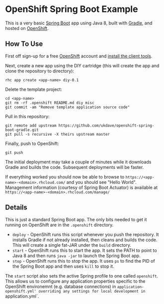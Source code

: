 # OpenShift Spring Boot Example
This is a very basic [Spring Boot](http://projects.spring.io/spring-boot/) app using Java 8, built with [Gradle](http://gradle.org/), and hosted on [OpenShift](https://www.openshift.com/).


## How To Use

First off sign-up for a free [OpenShift](https://www.openshift.com/) account and [install the client tools](https://developers.openshift.com/managing-your-applications/client-tools.html).

Next, create a new app using the DIY cartridge (this will create the app and clone the repository to *<app-name>* directory):

    rhc app create <app-name> diy-0.1

Delete the template project:

    cd <app-name>
    git rm -rf .openshift README.md diy misc
    git commit -am "Remove template application source code"

Pull in this repository:

    git remote add upstream https://github.com/ukdave/openshift-spring-boot-gradle.git
    git pull -s recursive -X theirs upstream master

Finally, push to OpenShift:

    git push

The initial deployment may take a couple of minutes while it downloads Gradle and builds the code. Subsequent deployments will be faster.

If everything worked you should now be able to browse to `https://<app-name>-<domain>.rhcloud.com/` and you should see "Hello World". Management information (courtesy of Spring Boot Actuator) is available at `https://<app-name>-<domain>.rhcloud.com/manage/`


## Details

This is just a standard Spring Boot app. The only bits needed to get it running on OpenShift are in the `.openshift` directory.

- `deploy` - OpenShift runs this script whenever you push the repository. It installs Gradle if not already installed, then cleans and builds the code. This will create a single fat-JAR under the `build` directory.
- `start` - OpenShift runs this to start the app. It sets the PATH to point to Java 8 and then runs `java -jar` to launch the Spring Boot app.
- `stop` - OpenShift runs this to stop the app. It uses `ps` to find the PID of the Spring Boot app and then uses `kill` to stop it.

The `start` script also sets the active Spring profile to one called `openshift`. This allows us to configure any application properties specific to the OpenShift environemnt (e.g. database connections) in `application-openshift.yml' overriding any settings for local development in `application.yml`.